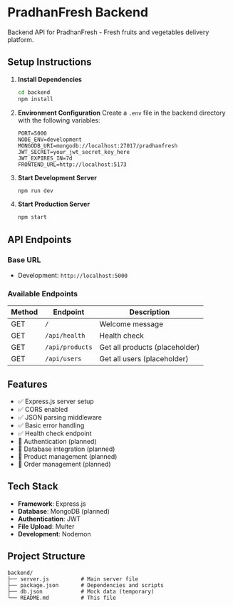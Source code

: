 # PradhanFresh Backend

Backend API for PradhanFresh - Fresh fruits and vegetables delivery platform.

## Setup Instructions

1. **Install Dependencies**
   ```bash
   cd backend
   npm install
   ```

2. **Environment Configuration**
   Create a `.env` file in the backend directory with the following variables:
   ```env
   PORT=5000
   NODE_ENV=development
   MONGODB_URI=mongodb://localhost:27017/pradhanfresh
   JWT_SECRET=your_jwt_secret_key_here
   JWT_EXPIRES_IN=7d
   FRONTEND_URL=http://localhost:5173
   ```

3. **Start Development Server**
   ```bash
   npm run dev
   ```

4. **Start Production Server**
   ```bash
   npm start
   ```

## API Endpoints

### Base URL
- Development: `http://localhost:5000`

### Available Endpoints

| Method | Endpoint | Description |
|--------|----------|-------------|
| GET | `/` | Welcome message |
| GET | `/api/health` | Health check |
| GET | `/api/products` | Get all products (placeholder) |
| GET | `/api/users` | Get all users (placeholder) |

## Features

- ✅ Express.js server setup
- ✅ CORS enabled
- ✅ JSON parsing middleware
- ✅ Basic error handling
- ✅ Health check endpoint
- 🚧 Authentication (planned)
- 🚧 Database integration (planned)
- 🚧 Product management (planned)
- 🚧 Order management (planned)

## Tech Stack

- **Framework**: Express.js
- **Database**: MongoDB (planned)
- **Authentication**: JWT
- **File Upload**: Multer
- **Development**: Nodemon

## Project Structure

```
backend/
├── server.js          # Main server file
├── package.json       # Dependencies and scripts
├── db.json            # Mock data (temporary)
└── README.md          # This file
``` 